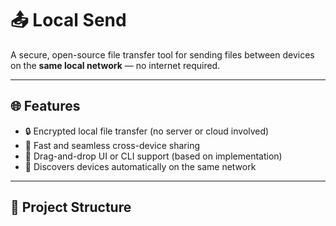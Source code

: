 # 📤 Local Send

A secure, open-source file transfer tool for sending files between devices on the **same local network** — no internet required.

---

## 🌐 Features

- 🔒 Encrypted local file transfer (no server or cloud involved)
- 🚀 Fast and seamless cross-device sharing
- 📁 Drag-and-drop UI or CLI support (based on implementation)
- 📡 Discovers devices automatically on the same network

---

## 🧱 Project Structure

